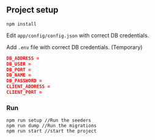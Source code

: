 ## Project setup

```
npm install
```

Edit `app/config/config.json` with correct DB credentials.

Add `.env` file with correct DB credentials. (Temporary)

```json
DB_ADDRESS =
DB_USER = 
DB_PORT =
DB_NAME =
DB_PASSWORD =
CLIENT_ADDRESS =
CLIENT_PORT =
```

### Run

```
npm run setup //Run the seeders
npm run dump //Run the migrations
npm run start //start the project
```







